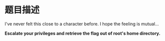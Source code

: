 # 题目描述

I've never felt this close to a character before. I hope the feeling is mutual...

**Escalate your privileges and retrieve the flag out of root's home directory.**
